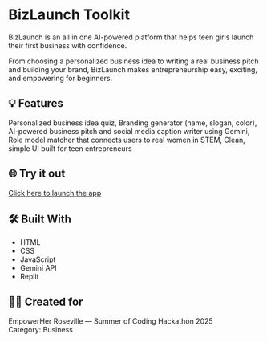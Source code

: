 # BizLaunch Toolkit

BizLaunch is an all in one AI-powered platform that helps teen girls launch their first business with confidence.

From choosing a personalized business idea to writing a real business pitch and building your brand, BizLaunch makes entrepreneurship easy, exciting, and empowering for beginners.

## 💡 Features

Personalized business idea quiz, Branding generator (name, slogan, color), AI-powered business pitch and social media caption writer using Gemini, Role model matcher that connects users to real women in STEM, Clean, simple UI built for teen entrepreneurs

## 🌐 Try it out

[Click here to launch the app](https://biz-launch-toolkit-HB2008.replit.app)

## 🛠 Built With

- HTML  
- CSS  
- JavaScript  
- Gemini API  
- Replit

## 👩‍💻 Created for

EmpowerHer Roseville — Summer of Coding Hackathon 2025  
Category: Business  
